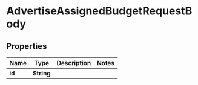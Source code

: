 # AdvertiseAssignedBudgetRequestBody

## Properties
Name | Type | Description | Notes
------------ | ------------- | ------------- | -------------
**id** | **String** |  | 
